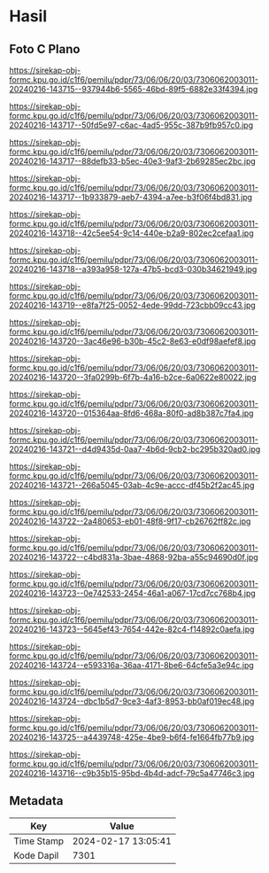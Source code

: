 # Hasil

## Foto C Plano

https://sirekap-obj-formc.kpu.go.id/c1f6/pemilu/pdpr/73/06/06/20/03/7306062003011-20240216-143715--937944b6-5565-46bd-89f5-6882e33f4394.jpg

https://sirekap-obj-formc.kpu.go.id/c1f6/pemilu/pdpr/73/06/06/20/03/7306062003011-20240216-143717--50fd5e97-c6ac-4ad5-955c-387b9fb957c0.jpg

https://sirekap-obj-formc.kpu.go.id/c1f6/pemilu/pdpr/73/06/06/20/03/7306062003011-20240216-143717--88defb33-b5ec-40e3-9af3-2b69285ec2bc.jpg

https://sirekap-obj-formc.kpu.go.id/c1f6/pemilu/pdpr/73/06/06/20/03/7306062003011-20240216-143717--1b933879-aeb7-4394-a7ee-b3f06f4bd831.jpg

https://sirekap-obj-formc.kpu.go.id/c1f6/pemilu/pdpr/73/06/06/20/03/7306062003011-20240216-143718--42c5ee54-9c14-440e-b2a9-802ec2cefaa1.jpg

https://sirekap-obj-formc.kpu.go.id/c1f6/pemilu/pdpr/73/06/06/20/03/7306062003011-20240216-143718--a393a958-127a-47b5-bcd3-030b34621949.jpg

https://sirekap-obj-formc.kpu.go.id/c1f6/pemilu/pdpr/73/06/06/20/03/7306062003011-20240216-143719--e8fa7f25-0052-4ede-99dd-723cbb09cc43.jpg

https://sirekap-obj-formc.kpu.go.id/c1f6/pemilu/pdpr/73/06/06/20/03/7306062003011-20240216-143720--3ac46e96-b30b-45c2-8e63-e0df98aefef8.jpg

https://sirekap-obj-formc.kpu.go.id/c1f6/pemilu/pdpr/73/06/06/20/03/7306062003011-20240216-143720--3fa0299b-6f7b-4a16-b2ce-6a0622e80022.jpg

https://sirekap-obj-formc.kpu.go.id/c1f6/pemilu/pdpr/73/06/06/20/03/7306062003011-20240216-143720--015364aa-8fd6-468a-80f0-ad8b387c7fa4.jpg

https://sirekap-obj-formc.kpu.go.id/c1f6/pemilu/pdpr/73/06/06/20/03/7306062003011-20240216-143721--d4d9435d-0aa7-4b6d-9cb2-bc295b320ad0.jpg

https://sirekap-obj-formc.kpu.go.id/c1f6/pemilu/pdpr/73/06/06/20/03/7306062003011-20240216-143721--266a5045-03ab-4c9e-accc-df45b2f2ac45.jpg

https://sirekap-obj-formc.kpu.go.id/c1f6/pemilu/pdpr/73/06/06/20/03/7306062003011-20240216-143722--2a480653-eb01-48f8-9f17-cb26762ff82c.jpg

https://sirekap-obj-formc.kpu.go.id/c1f6/pemilu/pdpr/73/06/06/20/03/7306062003011-20240216-143722--c4bd831a-3bae-4868-92ba-a55c94690d0f.jpg

https://sirekap-obj-formc.kpu.go.id/c1f6/pemilu/pdpr/73/06/06/20/03/7306062003011-20240216-143723--0e742533-2454-46a1-a067-17cd7cc768b4.jpg

https://sirekap-obj-formc.kpu.go.id/c1f6/pemilu/pdpr/73/06/06/20/03/7306062003011-20240216-143723--5645ef43-7654-442e-82c4-f14892c0aefa.jpg

https://sirekap-obj-formc.kpu.go.id/c1f6/pemilu/pdpr/73/06/06/20/03/7306062003011-20240216-143724--e593316a-36aa-4171-8be6-64cfe5a3e94c.jpg

https://sirekap-obj-formc.kpu.go.id/c1f6/pemilu/pdpr/73/06/06/20/03/7306062003011-20240216-143724--dbc1b5d7-9ce3-4af3-8953-bb0af019ec48.jpg

https://sirekap-obj-formc.kpu.go.id/c1f6/pemilu/pdpr/73/06/06/20/03/7306062003011-20240216-143725--a4439748-425e-4be9-b6f4-fe1664fb77b9.jpg

https://sirekap-obj-formc.kpu.go.id/c1f6/pemilu/pdpr/73/06/06/20/03/7306062003011-20240216-143716--c9b35b15-95bd-4b4d-adcf-79c5a47746c3.jpg


## Metadata

| Key        | Value               |
| ---------- | ------------------- |
| Time Stamp | 2024-02-17 13:05:41 |
| Kode Dapil | 7301                |



